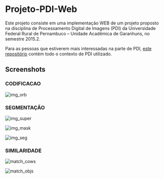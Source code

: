 # Projeto-PDI-Web
Este projeto consiste em uma implementação WEB de um projeto proposto na
disciplina de Processamento Digital de Imagens (PDI) da Universidade Federal Rural
de Pernambuco – Unidade Acadêmica de Garanhuns, no semestre 2015.2.

Para as pessoas que estiverem mais interessadas na parte de PDI, [este repositório](https://github.com/andersondss/Projeto-PDI)
contém todo o contexto de PDI utilizado.


## Screenshots

### CODIFICACAO

![img_orb](https://cloud.githubusercontent.com/assets/6972758/18228378/80f8ead4-7221-11e6-96f5-d80b1a91bf93.png)

### SEGMENTAÇÃO

![img_super](https://cloud.githubusercontent.com/assets/6972758/18228379/81198942-7221-11e6-8a9e-688e9c0984fe.png)

![img_mask](https://cloud.githubusercontent.com/assets/6972758/18228375/80f4ae74-7221-11e6-89f1-42844d9aaded.png)

![img_seg](https://cloud.githubusercontent.com/assets/6972758/18228376/80f621f0-7221-11e6-92b2-02191ee46804.png)


### SIMILARIDADE

![match_cows](https://cloud.githubusercontent.com/assets/6972758/18228380/811b5588-7221-11e6-9635-c100bc4daaad.png)

![match_objs](https://cloud.githubusercontent.com/assets/6972758/18228431/2ca59420-7224-11e6-9eef-7ee6f69b1f7d.png)
